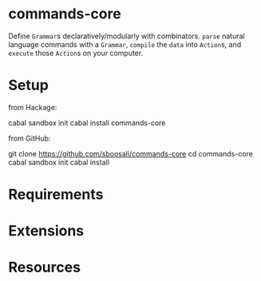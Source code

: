 commands-core
=============

Define `Grammar`s declaratively/modularly with combinators. `parse` natural language commands with a `Grammar`, `compile` the `data` into `Action`s, and `execute` those `Action`s on your computer.


Setup
=====

from Hackage:

cabal sandbox init
cabal install commands-core

from GitHub:

git clone https://github.com/sboosali/commands-core
cd commands-core
cabal sandbox init
cabal install



Requirements
============


Extensions
==========


Resources
=========

